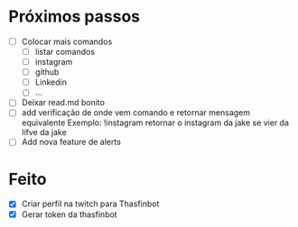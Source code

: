 # Próximos passos
- [ ] Colocar mais comandos
    - [ ] listar comandos
    - [ ] instagram
    - [ ] github
    - [ ] Linkedin
    - [ ] ...
- [ ] Deixar read.md bonito
- [ ] add verificação de onde vem comando e retornar mensagem equivalente
    Exemplo: !instagram retornar o instagram da jake se vier da lifve da jake
- [ ] Add nova feature de alerts

# Feito
- [X] Criar perfil na twitch para Thasfinbot
- [X] Gerar token da thasfinbot